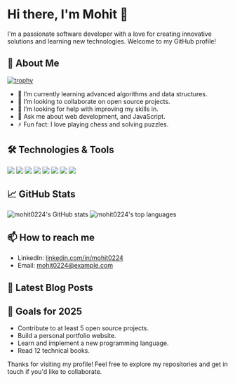 # Hi there, I'm Mohit 👋

I'm a passionate software developer with a love for creating innovative solutions and learning new technologies. Welcome to my GitHub profile!

## 🚀 About Me

[![trophy](https://github-profile-trophy.vercel.app/?username=mohit0224&rank=S,AAA)](https://github.com/mohit0224/github-profile-trophy)

- 🌱 I’m currently learning advanced algorithms and data structures.
- 👯 I’m looking to collaborate on open source projects.
- 🤔 I’m looking for help with improving my skills in.
- 💬 Ask me about web development, and JavaScript.
- ⚡ Fun fact: I love playing chess and solving puzzles.

## 🛠️ Technologies & Tools

<p align="left">
<!-- <img src="https://img.shields.io/badge/Code-Python-blue?style=for-the-badge&logo=python&logoColor=white" /> -->
<img src="https://img.shields.io/badge/Code-JavaScript-yellow?style=for-the-badge&logo=javascript&logoColor=white" />
<img src="https://img.shields.io/badge/Code-TypeScript-blue?style=for-the-badge&logo=typescript&logoColor=white" />
<img src="https://img.shields.io/badge/Code-HTML5-red?style=for-the-badge&logo=html5&logoColor=white" />
<img src="https://img.shields.io/badge/Code-CSS3-blue?style=for-the-badge&logo=css3&logoColor=white" />
<img src="https://img.shields.io/badge/Code-React-blue?style=for-the-badge&logo=react&logoColor=white" />
<img src="https://img.shields.io/badge/Tools-Docker-blue?style=for-the-badge&logo=docker&logoColor=white" />
<img src="https://img.shields.io/badge/Tools-Git-blue?style=for-the-badge&logo=git&logoColor=white" />
<img src="https://img.shields.io/badge/Tools-GitHub-black?style=for-the-badge&logo=github&logoColor=white" />
<!-- <img src="https://img.shields.io/badge/Cloud-AWS-orange?style=for-the-badge&logo=amazon-aws&logoColor=white" /> -->
</p>

## 📈 GitHub Stats

<p align="left">
<img src="https://github-readme-stats.vercel.app/api?username=mohit0224&show_icons=true&theme=radical" alt="mohit0224's GitHub stats" />
<img src="https://github-readme-stats.vercel.app/api/top-langs/?username=mohit0224&layout=compact&theme=radical" alt="mohit0224's top languages" />
</p>

## 📫 How to reach me

- LinkedIn: [linkedin.com/in/mohit0224](https://linkedin.com/in/mohit0224)
- Email: mohit0224@example.com

## 📝 Latest Blog Posts

<!-- BLOG-POST-LIST:START -->
<!-- BLOG-POST-LIST:END -->

## 🎯 Goals for 2025

- Contribute to at least 5 open source projects.
- Build a personal portfolio website.
- Learn and implement a new programming language.
- Read 12 technical books.

Thanks for visiting my profile! Feel free to explore my repositories and get in touch if you'd like to collaborate.
